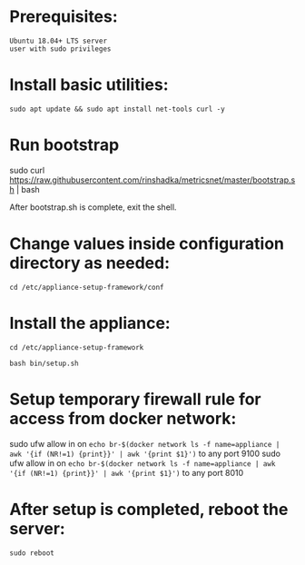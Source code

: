# Prerequisites:

    Ubuntu 18.04+ LTS server
    user with sudo privileges


# Install basic utilities:

`sudo apt update && sudo apt install net-tools curl -y`


# Run bootstrap

sudo curl https://raw.githubusercontent.com/rinshadka/metricsnet/master/bootstrap.sh | bash

After bootstrap.sh is complete, exit the shell.


# Change values inside configuration directory as needed:

`cd /etc/appliance-setup-framework/conf`


# Install the appliance:

`cd /etc/appliance-setup-framework`

`bash bin/setup.sh`

# Setup temporary firewall rule for access from docker network:

sudo ufw allow in on `echo br-$(docker network ls -f name=appliance | awk '{if (NR!=1) {print}}' | awk '{print $1}')` to any port 9100
sudo ufw allow in on `echo br-$(docker network ls -f name=appliance | awk '{if (NR!=1) {print}}' | awk '{print $1}')` to any port 8010

# After setup is completed, reboot the server:

`sudo reboot`
